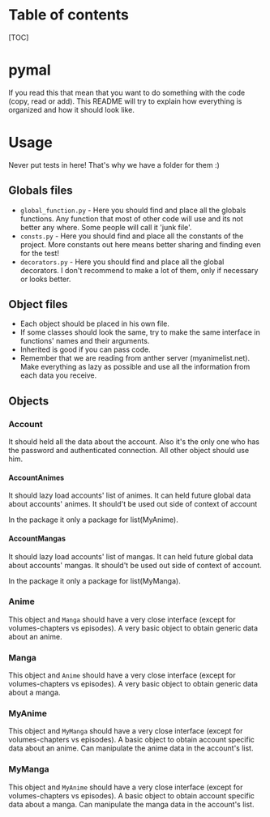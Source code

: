 Table of contents
=================
[TOC]

pymal
=====
If you read this that mean that you want to do something with the code (copy, read or add).
This README will try to explain how everything is organized and how it should look like.

Usage
=====
Never put tests in here!
That's why we have a folder for them :)

Globals files
-------------
 * `global_function.py` - Here you should find and place all the globals functions.
    Any function that most of other code will use and its not better any where. Some people will call it 'junk file'.
 * `consts.py` - Here you should find and place all the constants of the project.
    More constants out here means better sharing and finding even for the test!
 * `decorators.py` - Here you should find and place all the global decorators.
    I don't recommend to make a lot of them, only if necessary or looks better.

Object files
------------
 * Each object should be placed in his own file.
 * If some classes should look the same, try to make the same interface in functions' names and their arguments.
 * Inherited is good if you can pass code.
 * Remember that we are reading from anther server (myanimelist.net).
    Make everything as lazy as possible and use all the information from each data you receive.

Objects
-------
### Account
It should held all the data about the account.
Also it's the only one who has the password and authenticated connection. All other object should use him.

#### AccountAnimes
It should lazy load accounts' list of animes.
It can held future global data about accounts' animes.
It should't be used out side of context of account

In the package it only a package for list(MyAnime).

#### AccountMangas
It should lazy load accounts' list of mangas.
It can held future global data about accounts' mangas.
It should't be used out side of context of account.

In the package it only a package for list(MyManga).

### Anime
This object and `Manga` should have a very close interface (except for volumes-chapters vs episodes).
A very basic object to obtain generic data about an anime.

### Manga
This object and `Anime` should have a very close interface (except for volumes-chapters vs episodes).
A very basic object to obtain generic data about a manga.

### MyAnime
This object and `MyManga` should have a very close interface (except for volumes-chapters vs episodes).
A basic object to obtain account specific data about an anime.
Can manipulate the anime data in the account's list.

### MyManga
This object and `MyAnime` should have a very close interface (except for volumes-chapters vs episodes).
A basic object to obtain account specific data about a manga.
Can manipulate the manga data in the account's list.
